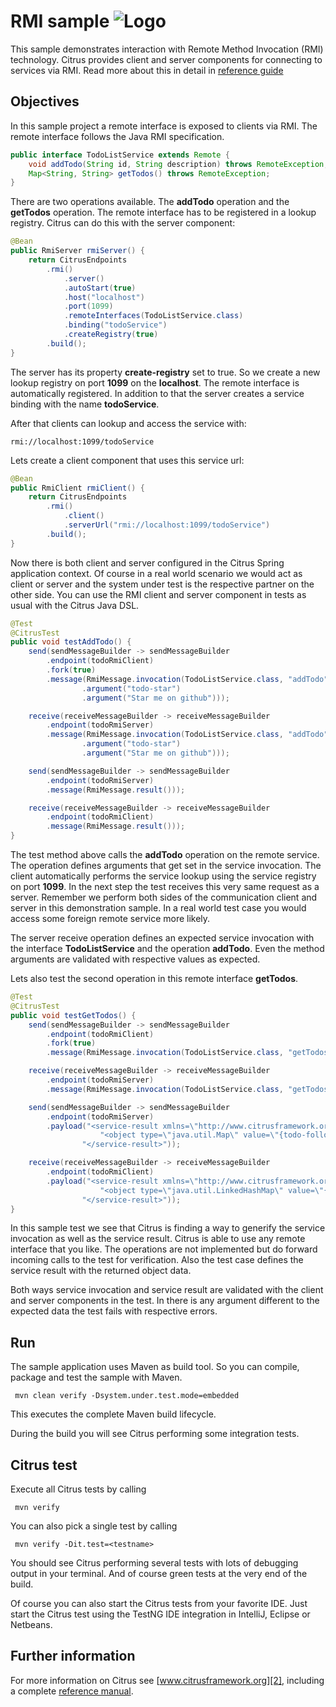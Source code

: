 RMI sample ![Logo][1]
==============

This sample demonstrates interaction with Remote Method Invocation (RMI) technology. 
Citrus provides client and server components for connecting to services via RMI. 
Read more about this in detail in [reference guide][4]

Objectives
---------

In this sample project a remote interface is exposed to clients via RMI. The remote interface follows the Java RMI specification.

```java
public interface TodoListService extends Remote {
    void addTodo(String id, String description) throws RemoteException;
    Map<String, String> getTodos() throws RemoteException;
}
```

There are two operations available. The **addTodo** operation and the **getTodos** operation. The remote interface has to be registered in
a lookup registry. Citrus can do this with the server component:

```java
@Bean
public RmiServer rmiServer() {
    return CitrusEndpoints
        .rmi()
            .server()
            .autoStart(true)
            .host("localhost")
            .port(1099)
            .remoteInterfaces(TodoListService.class)
            .binding("todoService")
            .createRegistry(true)
        .build();
}
```
                     
The server has its property **create-registry** set to true. So we create a new lookup registry on port **1099** on the **localhost**. The
remote interface is automatically registered. In addition to that the server creates a service binding with the name **todoService**.

After that clients can lookup and access the service with:
 
```
rmi://localhost:1099/todoService
```
    
Lets create a client component that uses this service url:
    
```java
@Bean
public RmiClient rmiClient() {
    return CitrusEndpoints
        .rmi()
            .client()
            .serverUrl("rmi://localhost:1099/todoService")
        .build();
}
```
    
Now there is both client and server configured in the Citrus Spring application context. Of course in a real world scenario we would act as 
client or server and the system under test is the respective partner on the other side. You can use the RMI client and server component in 
tests as usual with the Citrus Java DSL.
    
```java
@Test
@CitrusTest
public void testAddTodo() {
    send(sendMessageBuilder -> sendMessageBuilder
        .endpoint(todoRmiClient)
        .fork(true)
        .message(RmiMessage.invocation(TodoListService.class, "addTodo")
                .argument("todo-star")
                .argument("Star me on github")));

    receive(receiveMessageBuilder -> receiveMessageBuilder
        .endpoint(todoRmiServer)
        .message(RmiMessage.invocation(TodoListService.class, "addTodo")
                .argument("todo-star")
                .argument("Star me on github")));

    send(sendMessageBuilder -> sendMessageBuilder
        .endpoint(todoRmiServer)
        .message(RmiMessage.result()));

    receive(receiveMessageBuilder -> receiveMessageBuilder
        .endpoint(todoRmiClient)
        .message(RmiMessage.result()));
}  
```
    
The test method above calls the **addTodo** operation on the remote service. The operation defines arguments that
get set in the service invocation. The client automatically performs the service lookup using the service registry on port
**1099**. In the next step the test receives this very same request as a server. Remember we perform both sides of the communication 
client and server in this demonstration sample. In a real world test case you would access some foreign remote service more likely.
   
The server receive operation defines an expected service invocation with the interface **TodoListService** and the operation **addTodo**.
Even the method arguments are validated with respective values as expected.   
        
Lets also test the second operation in this remote interface **getTodos**.
        
```java
@Test
@CitrusTest
public void testGetTodos() {
    send(sendMessageBuilder -> sendMessageBuilder
        .endpoint(todoRmiClient)
        .fork(true)
        .message(RmiMessage.invocation(TodoListService.class, "getTodos")));

    receive(receiveMessageBuilder -> receiveMessageBuilder
        .endpoint(todoRmiServer)
        .message(RmiMessage.invocation(TodoListService.class, "getTodos")));

    send(sendMessageBuilder -> sendMessageBuilder
        .endpoint(todoRmiServer)
        .payload("<service-result xmlns=\"http://www.citrusframework.org/schema/rmi/message\">" +
                    "<object type=\"java.util.Map\" value=\"{todo-follow=Follow us on github}\"/>" +
                "</service-result>"));

    receive(receiveMessageBuilder -> receiveMessageBuilder
        .endpoint(todoRmiClient)
        .payload("<service-result xmlns=\"http://www.citrusframework.org/schema/rmi/message\">" +
                    "<object type=\"java.util.LinkedHashMap\" value=\"{todo-follow=Follow us on github}\"/>" +
                "</service-result>"));
}
```
    
In this sample test we see that Citrus is finding a way to generify the service invocation as well as the service result.
Citrus is able to use any remote interface that you like. The operations are not implemented but do forward incoming calls to the
test for verification. Also the test case defines the service result with the returned object data.

Both ways service invocation and service result are validated with the client and server components in the test. In there is any
argument different to the expected data the test fails with respective errors.

Run
---------

The sample application uses Maven as build tool. So you can compile, package and test the
sample with Maven.
 
     mvn clean verify -Dsystem.under.test.mode=embedded
    
This executes the complete Maven build lifecycle.

During the build you will see Citrus performing some integration tests.

Citrus test
---------

Execute all Citrus tests by calling

     mvn verify

You can also pick a single test by calling

     mvn verify -Dit.test=<testname>

You should see Citrus performing several tests with lots of debugging output in your terminal. 
And of course green tests at the very end of the build.

Of course you can also start the Citrus tests from your favorite IDE.
Just start the Citrus test using the TestNG IDE integration in IntelliJ, Eclipse or Netbeans.

Further information
---------

For more information on Citrus see [www.citrusframework.org][2], including
a complete [reference manual][3].

 [1]: https://citrusframework.org/img/brand-logo.png "Citrus"
 [2]: https://citrusframework.org
 [3]: https://citrusframework.org/reference/html/
 [4]: https://citrusframework.org/reference/html#rmi
